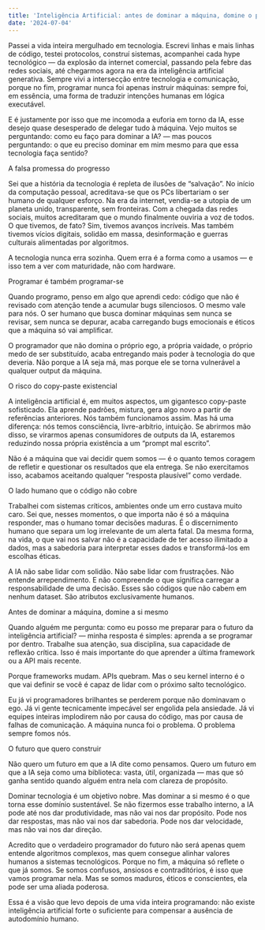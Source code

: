 ```yaml
---
title: 'Inteligência Artificial: antes de dominar a máquina, domine o próprio código interno'
date: '2024-07-04'
---
```

Passei a vida inteira mergulhado em tecnologia. Escrevi linhas e mais linhas de código, testei protocolos, construí sistemas, acompanhei cada hype tecnológico — da explosão da internet comercial, passando pela febre das redes sociais, até chegarmos agora na era da inteligência artificial generativa. Sempre vivi a intersecção entre tecnologia e comunicação, porque no fim, programar nunca foi apenas instruir máquinas: sempre foi, em essência, uma forma de traduzir intenções humanas em lógica executável.

E é justamente por isso que me incomoda a euforia em torno da IA, esse desejo quase desesperado de delegar tudo à máquina. Vejo muitos se perguntando: como eu faço para dominar a IA? — mas poucos perguntando: o que eu preciso dominar em mim mesmo para que essa tecnologia faça sentido?

A falsa promessa do progresso

Sei que a história da tecnologia é repleta de ilusões de “salvação”. No início da computação pessoal, acreditava-se que os PCs libertariam o ser humano de qualquer esforço. Na era da internet, vendia-se a utopia de um planeta unido, transparente, sem fronteiras. Com a chegada das redes sociais, muitos acreditaram que o mundo finalmente ouviria a voz de todos. O que tivemos, de fato? Sim, tivemos avanços incríveis. Mas também tivemos vícios digitais, solidão em massa, desinformação e guerras culturais alimentadas por algoritmos.

A tecnologia nunca erra sozinha. Quem erra é a forma como a usamos — e isso tem a ver com maturidade, não com hardware.

Programar é também programar-se

Quando programo, penso em algo que aprendi cedo: código que não é revisado com atenção tende a acumular bugs silenciosos. O mesmo vale para nós. O ser humano que busca dominar máquinas sem nunca se revisar, sem nunca se depurar, acaba carregando bugs emocionais e éticos que a máquina só vai amplificar.

O programador que não domina o próprio ego, a própria vaidade, o próprio medo de ser substituído, acaba entregando mais poder à tecnologia do que deveria. Não porque a IA seja má, mas porque ele se torna vulnerável a qualquer output da máquina.

O risco do copy-paste existencial

A inteligência artificial é, em muitos aspectos, um gigantesco copy-paste sofisticado. Ela aprende padrões, mistura, gera algo novo a partir de referências anteriores. Nós também funcionamos assim. Mas há uma diferença: nós temos consciência, livre-arbítrio, intuição. Se abrirmos mão disso, se virarmos apenas consumidores de outputs da IA, estaremos reduzindo nossa própria existência a um “prompt mal escrito”.

Não é a máquina que vai decidir quem somos — é o quanto temos coragem de refletir e questionar os resultados que ela entrega. Se não exercitamos isso, acabamos aceitando qualquer “resposta plausível” como verdade.

O lado humano que o código não cobre

Trabalhei com sistemas críticos, ambientes onde um erro custava muito caro. Sei que, nesses momentos, o que importa não é só a máquina responder, mas o humano tomar decisões maduras. É o discernimento humano que separa um log irrelevante de um alerta fatal. Da mesma forma, na vida, o que vai nos salvar não é a capacidade de ter acesso ilimitado a dados, mas a sabedoria para interpretar esses dados e transformá-los em escolhas éticas.

A IA não sabe lidar com solidão. Não sabe lidar com frustrações. Não entende arrependimento. E não compreende o que significa carregar a responsabilidade de uma decisão. Esses são códigos que não cabem em nenhum dataset. São atributos exclusivamente humanos.

Antes de dominar a máquina, domine a si mesmo

Quando alguém me pergunta: como eu posso me preparar para o futuro da inteligência artificial? — minha resposta é simples: aprenda a se programar por dentro. Trabalhe sua atenção, sua disciplina, sua capacidade de reflexão crítica. Isso é mais importante do que aprender a última framework ou a API mais recente.

Porque frameworks mudam. APIs quebram. Mas o seu kernel interno é o que vai definir se você é capaz de lidar com o próximo salto tecnológico.

Eu já vi programadores brilhantes se perderem porque não dominavam o ego. Já vi gente tecnicamente impecável ser engolida pela ansiedade. Já vi equipes inteiras implodirem não por causa do código, mas por causa de falhas de comunicação. A máquina nunca foi o problema. O problema sempre fomos nós.

O futuro que quero construir

Não quero um futuro em que a IA dite como pensamos. Quero um futuro em que a IA seja como uma biblioteca: vasta, útil, organizada — mas que só ganha sentido quando alguém entra nela com clareza de propósito.

Dominar tecnologia é um objetivo nobre. Mas dominar a si mesmo é o que torna esse domínio sustentável. Se não fizermos esse trabalho interno, a IA pode até nos dar produtividade, mas não vai nos dar propósito. Pode nos dar respostas, mas não vai nos dar sabedoria. Pode nos dar velocidade, mas não vai nos dar direção.

Acredito que o verdadeiro programador do futuro não será apenas quem entende algoritmos complexos, mas quem consegue alinhar valores humanos a sistemas tecnológicos. Porque no fim, a máquina só reflete o que já somos. Se somos confusos, ansiosos e contraditórios, é isso que vamos programar nela. Mas se somos maduros, éticos e conscientes, ela pode ser uma aliada poderosa.



Essa é a visão que levo depois de uma vida inteira programando: não existe inteligência artificial forte o suficiente para compensar a ausência de autodomínio humano.